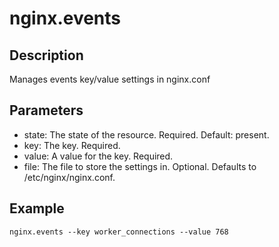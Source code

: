# nginx.events

## Description

Manages events key/value settings in nginx.conf

## Parameters

* state: The state of the resource. Required. Default: present.
* key: The key. Required.
* value: A value for the key. Required.
* file: The file to store the settings in. Optional. Defaults to /etc/nginx/nginx.conf.

## Example

```shell
nginx.events --key worker_connections --value 768
```

